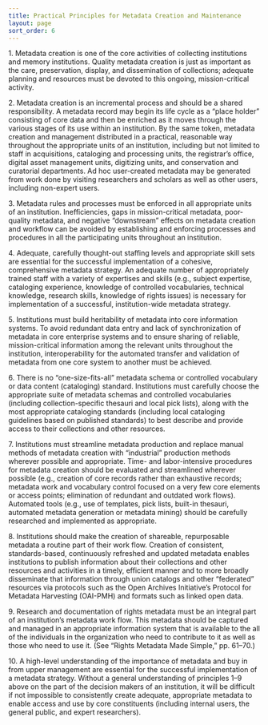 ```yaml
---
title: Practical Principles for Metadata Creation and Maintenance 
layout: page
sort_order: 6
---
```


<span class="semibold">1. Metadata creation is one of the core activities of collecting institutions and memory institutions.</span> Quality metadata creation is just as important as the care, preservation, display, and dissemination of collections; adequate planning and resources must be devoted to this ongoing, mission-critical activity. 

<span class="semibold">2. Metadata creation is an incremental process and should be a shared responsibility.</span> A metadata record may begin its life cycle as a “place holder” consisting of core data and then be enriched as it moves through the various stages of its use within an institution. By the same token, metadata creation and management distributed in a practical, reasonable way throughout the appropriate units of an institution, including but not limited to staff in acquisitions, cataloging and processing units, the registrar’s office, digital asset management units, digitizing units, and conservation and curatorial departments. Ad hoc user-created metadata may be generated from work done by visiting researchers and scholars as well as other users, including non-expert users. 

<span class="semibold">3. Metadata rules and processes must be enforced in all appropriate units of an institution.</span> Inefficiencies, gaps in mission-critical metadata, poor-quality metadata, and negative “downstream” effects on metadata creation and workflow can be avoided by establishing and enforcing processes and procedures in all the participating units throughout an institution. 

<span class="semibold">4. Adequate, carefully thought-out staffing levels and appropriate skill sets are essential for the successful implementation of a cohesive, comprehensive metadata strategy.</span> An adequate number of appropriately trained staff with a variety of expertises and skills (e.g., subject expertise, cataloging experience, knowledge of controlled vocabularies, technical knowledge, research skills, knowledge of rights issues) is necessary for implementation of a successful, institution-wide metadata strategy. 

<span class="semibold">5. Institutions must build heritability of metadata into core information systems.</span> To avoid redundant data entry and lack of synchronization of metadata in core enterprise systems and to ensure sharing of reliable, mission-critical information among the relevant units throughout the institution, interoperability for the automated transfer and validation of metadata from one core system to another must be achieved. 

<span class="semibold">6. There is no “one-size-fits-all” metadata schema or controlled vocabulary or data content (cataloging) standard.</span> Institutions must carefully choose the appropriate suite of metadata schemas and controlled vocabularies (including collection-specific thesauri and local pick lists), along with the most appropriate cataloging standards (including local cataloging guidelines based on published standards) to best describe and provide access to their collections and other resources. 

<span class="semibold">7. Institutions must streamline metadata production and replace manual methods of metadata creation with “industrial” production methods wherever possible and appropriate.</span> Time- and labor-intensive procedures for metadata creation should be evaluated and streamlined wherever possible (e.g., creation of core records rather than exhaustive records; metadata work and vocabulary control focused on a very few core elements or access points; elimination of redundant and outdated work flows). Automated tools (e.g., use of templates, pick lists, built-in thesauri, automated metadata generation or metadata mining) should be carefully researched and implemented as appropriate. 

<span class="semibold">8. Institutions should make the creation of shareable, repurposable metadata a routine part of their work flow.</span> Creation of consistent, standards-based, continuously refreshed and updated metadata enables institutions to publish information about their collections and other resources and activities in a timely, efficient manner and to more broadly disseminate that information through union catalogs and other “federated” resources via protocols such as the Open Archives Initiative’s Protocol for Metadata Harvesting (OAI-PMH) and formats such as linked open data. 

<span class="semibold">9. Research and documentation of rights metadata must be an integral part of an institution’s metadata work flow.</span> This metadata should be captured and managed in an appropriate information system that is available to the all of the individuals in the organization who need to contribute to it as well as those who need to use it. (See “Rights Metadata Made Simple,” pp. 61–70.) 

<span class="semibold">10. A high-level understanding of the importance of metadata and buy in from upper management are essential for the successful implementation of a metadata strategy.</span> Without a general understanding of principles 1–9 above on the part of the decision makers of an institution, it will be difficult if not impossible to consistently create adequate, appropriate metadata to enable access and use by core constituents (including internal users, the general public, and expert researchers).

</div>
